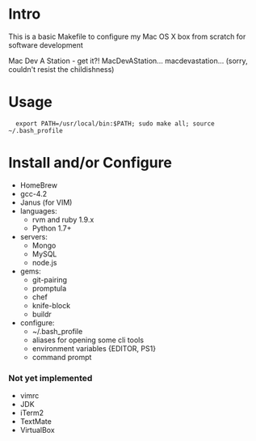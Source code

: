 # Intro

This is a basic Makefile to configure my Mac OS X box from scratch for software development

Mac Dev A Station - get it?!  MacDevAStation... macdevastation...
(sorry, couldn't resist the childishness)

# Usage

```
  export PATH=/usr/local/bin:$PATH; sudo make all; source ~/.bash_profile
```

# Install and/or Configure

* HomeBrew
* gcc-4.2
* Janus (for VIM)
* languages:
  * rvm and ruby 1.9.x
  * Python 1.7+
* servers:
  * Mongo
  * MySQL
  * node.js
* gems:
  * git-pairing 
  * promptula
  * chef
  * knife-block
  * buildr
* configure:
  * ~/.bash_profile
  * aliases for opening some cli tools
  * environment variables {EDITOR, PS1}
  * command prompt

### Not yet implemented
* vimrc
* JDK
* iTerm2
* TextMate
* VirtualBox

